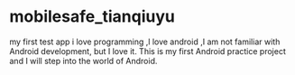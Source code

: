 # mobilesafe_tianqiuyu
my first test app
i love programming ,l love android ,I am not familiar with Android development, but I love it. 
This is my first Android practice project and I will step into the world of Android.
